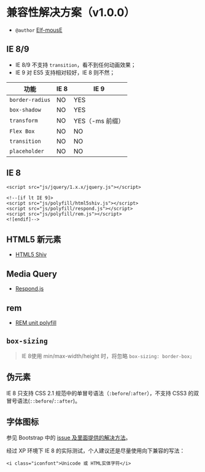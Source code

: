 兼容性解决方案（v1.0.0）
========================

- `@author` [Elf-mousE](http://elf-mouse.me/)

IE 8/9
------

- IE 8/9 不支持 `transition`，看不到任何动画效果；
- IE 9 对 ES5 支持相对较好，IE 8 则不然；

功能 | IE 8 | IE 9
---- | ---- | ----
`border-radius` | NO | YES
`box-shadow` | NO | YES
`transform` | NO | YES（-ms 前缀）
`Flex Box` | NO | NO
`transition` | NO | NO
`placeholder` | NO | NO

IE 8
----

	<script src="js/jquery/1.x.x/jquery.js"></script>

	<!--[if lt IE 9]>
	<script src="js/polyfill/html5shiv.js"></script>
	<script src="js/polyfill/respond.js"></script>
	<script src="js/polyfill/rem.js"></script>
	<![endif]-->

HTML5 新元素
------------

- [HTML5 Shiv](https://github.com/aFarkas/html5shiv)

Media Query
-----------

- [Respond.js](https://github.com/scottjehl/Respond)

rem
---

- [REM unit polyfill](https://github.com/chuckcarpenter/REM-unit-polyfill)

`box-sizing`
------------

> IE 8使用 min/max-width/height 时，将忽略 `box-sizing: border-box;`

伪元素
------

IE 8 只支持 CSS 2.1 规范中的单冒号语法（`:before`/`:after`），不支持 CSS3 的双冒号语法(`::before`/`::after`)。

字体图标
--------

参见 Bootstrap 中的 [issue 及里面提供的解决方法](https://github.com/twbs/bootstrap/issues/13863)。

经过 XP 环境下 IE 8 的实际测试，个人建议还是尽量使用向下兼容的写法：

    <i class="iconfont">Unicode 或 HTML实体字符</i>
